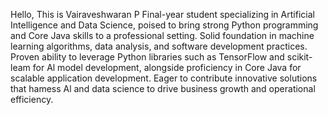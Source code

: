 Hello, This is Vairaveshwaran P Final-year student specializing in Artificial Intelligence and Data Science,
poised to bring strong Python programming and Core Java skills to a professional setting.
Solid foundation in machine learning algorithms, data analysis, and software development practices.
Proven ability to leverage Python libraries such as TensorFlow and scikit-leam for Al model development,
alongside proficiency in Core Java for scalable application development. Eager to contribute innovative solutions that hamess Al and data science to drive business growth and operational efficiency.
